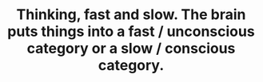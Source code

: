 ---
title: Thinking, fast and slow. The brain puts things into a fast / unconscious category or a slow / conscious category.
tags: perception
---